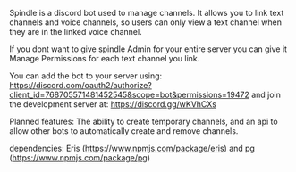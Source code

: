 Spindle is a discord bot used to manage channels. It allows you to link text channels and voice channels, so users can only view a text channel when they are in the linked voice channel.

If you dont want to give spindle Admin for your entire server you can give it Manage Permissions for each text channel you link.

You can add the bot to your server using: https://discord.com/oauth2/authorize?client_id=768705571481452545&scope=bot&permissions=19472 and join the development server at: https://discord.gg/wKVhCXs

Planned features: The ability to create temporary channels, and an api to allow other bots to automatically create and remove channels.

dependencies: Eris (https://www.npmjs.com/package/eris) and pg (https://www.npmjs.com/package/pg)
